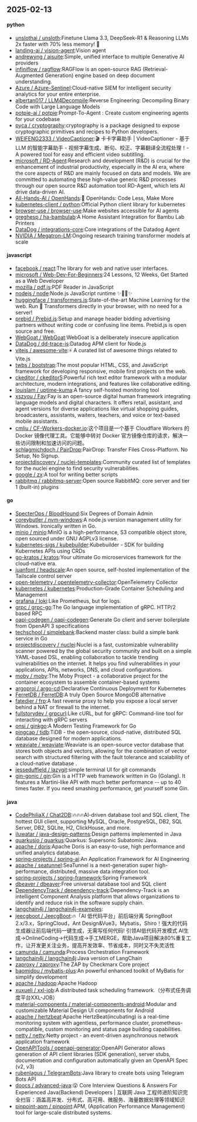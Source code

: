 ## 2025-02-13

#### python
* [unslothai / unsloth](https://github.com/unslothai/unsloth):Finetune Llama 3.3, DeepSeek-R1 & Reasoning LLMs 2x faster with 70% less memory! 🦥
* [landing-ai / vision-agent](https://github.com/landing-ai/vision-agent):Vision agent
* [andrewyng / aisuite](https://github.com/andrewyng/aisuite):Simple, unified interface to multiple Generative AI providers
* [infiniflow / ragflow](https://github.com/infiniflow/ragflow):RAGFlow is an open-source RAG (Retrieval-Augmented Generation) engine based on deep document understanding.
* [Azure / Azure-Sentinel](https://github.com/Azure/Azure-Sentinel):Cloud-native SIEM for intelligent security analytics for your entire enterprise.
* [albertan017 / LLM4Decompile](https://github.com/albertan017/LLM4Decompile):Reverse Engineering: Decompiling Binary Code with Large Language Models
* [potpie-ai / potpie](https://github.com/potpie-ai/potpie):Prompt-To-Agent : Create custom engineering agents for your codebase
* [pyca / cryptography](https://github.com/pyca/cryptography):cryptography is a package designed to expose cryptographic primitives and recipes to Python developers.
* [WEIFENG2333 / VideoCaptioner](https://github.com/WEIFENG2333/VideoCaptioner):🎬 卡卡字幕助手 | VideoCaptioner - 基于 LLM 的智能字幕助手 - 视频字幕生成、断句、校正、字幕翻译全流程处理！- A powered tool for easy and efficient video subtitling.
* [microsoft / RD-Agent](https://github.com/microsoft/RD-Agent):Research and development (R&D) is crucial for the enhancement of industrial productivity, especially in the AI era, where the core aspects of R&D are mainly focused on data and models. We are committed to automating these high-value generic R&D processes through our open source R&D automation tool RD-Agent, which lets AI drive data-driven AI.
* [All-Hands-AI / OpenHands](https://github.com/All-Hands-AI/OpenHands):🙌 OpenHands: Code Less, Make More
* [kubernetes-client / python](https://github.com/kubernetes-client/python):Official Python client library for kubernetes
* [browser-use / browser-use](https://github.com/browser-use/browser-use):Make websites accessible for AI agents
* [greghesp / ha-bambulab](https://github.com/greghesp/ha-bambulab):A Home Assistant Integration for Bambu Lab Printers
* [DataDog / integrations-core](https://github.com/DataDog/integrations-core):Core integrations of the Datadog Agent
* [NVIDIA / Megatron-LM](https://github.com/NVIDIA/Megatron-LM):Ongoing research training transformer models at scale

#### javascript
* [facebook / react](https://github.com/facebook/react):The library for web and native user interfaces.
* [microsoft / Web-Dev-For-Beginners](https://github.com/microsoft/Web-Dev-For-Beginners):24 Lessons, 12 Weeks, Get Started as a Web Developer
* [mozilla / pdf.js](https://github.com/mozilla/pdf.js):PDF Reader in JavaScript
* [nodejs / node](https://github.com/nodejs/node):Node.js JavaScript runtime ✨🐢🚀✨
* [huggingface / transformers.js](https://github.com/huggingface/transformers.js):State-of-the-art Machine Learning for the web. Run 🤗 Transformers directly in your browser, with no need for a server!
* [prebid / Prebid.js](https://github.com/prebid/Prebid.js):Setup and manage header bidding advertising partners without writing code or confusing line items. Prebid.js is open source and free.
* [WebGoat / WebGoat](https://github.com/WebGoat/WebGoat):WebGoat is a deliberately insecure application
* [DataDog / dd-trace-js](https://github.com/DataDog/dd-trace-js):Datadog APM client for Node.js
* [vitejs / awesome-vite](https://github.com/vitejs/awesome-vite):⚡️ A curated list of awesome things related to Vite.js
* [twbs / bootstrap](https://github.com/twbs/bootstrap):The most popular HTML, CSS, and JavaScript framework for developing responsive, mobile first projects on the web.
* [ckeditor / ckeditor5](https://github.com/ckeditor/ckeditor5):Powerful rich text editor framework with a modular architecture, modern integrations, and features like collaborative editing.
* [louislam / uptime-kuma](https://github.com/louislam/uptime-kuma):A fancy self-hosted monitoring tool
* [xszyou / Fay](https://github.com/xszyou/Fay):Fay is an open-source digital human framework integrating language models and digital characters. It offers retail, assistant, and agent versions for diverse applications like virtual shopping guides, broadcasters, assistants, waiters, teachers, and voice or text-based mobile assistants.
* [cmliu / CF-Workers-docker.io](https://github.com/cmliu/CF-Workers-docker.io):这个项目是一个基于 Cloudflare Workers 的 Docker 镜像代理工具。它能够中转对 Docker 官方镜像仓库的请求，解决一些访问限制和加速访问的问题。
* [schlagmichdoch / PairDrop](https://github.com/schlagmichdoch/PairDrop):PairDrop: Transfer Files Cross-Platform. No Setup, No Signup.
* [projectdiscovery / nuclei-templates](https://github.com/projectdiscovery/nuclei-templates):Community curated list of templates for the nuclei engine to find security vulnerabilities.
* [google / zx](https://github.com/google/zx):A tool for writing better scripts
* [rabbitmq / rabbitmq-server](https://github.com/rabbitmq/rabbitmq-server):Open source RabbitMQ: core server and tier 1 (built-in) plugins

#### go
* [SpecterOps / BloodHound](https://github.com/SpecterOps/BloodHound):Six Degrees of Domain Admin
* [coreybutler / nvm-windows](https://github.com/coreybutler/nvm-windows):A node.js version management utility for Windows. Ironically written in Go.
* [minio / minio](https://github.com/minio/minio):MinIO is a high-performance, S3 compatible object store, open sourced under GNU AGPLv3 license.
* [kubernetes-sigs / kubebuilder](https://github.com/kubernetes-sigs/kubebuilder):Kubebuilder - SDK for building Kubernetes APIs using CRDs
* [go-kratos / kratos](https://github.com/go-kratos/kratos):Your ultimate Go microservices framework for the cloud-native era.
* [juanfont / headscale](https://github.com/juanfont/headscale):An open source, self-hosted implementation of the Tailscale control server
* [open-telemetry / opentelemetry-collector](https://github.com/open-telemetry/opentelemetry-collector):OpenTelemetry Collector
* [kubernetes / kubernetes](https://github.com/kubernetes/kubernetes):Production-Grade Container Scheduling and Management
* [grafana / loki](https://github.com/grafana/loki):Like Prometheus, but for logs.
* [grpc / grpc-go](https://github.com/grpc/grpc-go):The Go language implementation of gRPC. HTTP/2 based RPC
* [oapi-codegen / oapi-codegen](https://github.com/oapi-codegen/oapi-codegen):Generate Go client and server boilerplate from OpenAPI 3 specifications
* [techschool / simplebank](https://github.com/techschool/simplebank):Backend master class: build a simple bank service in Go
* [projectdiscovery / nuclei](https://github.com/projectdiscovery/nuclei):Nuclei is a fast, customizable vulnerability scanner powered by the global security community and built on a simple YAML-based DSL, enabling collaboration to tackle trending vulnerabilities on the internet. It helps you find vulnerabilities in your applications, APIs, networks, DNS, and cloud configurations.
* [moby / moby](https://github.com/moby/moby):The Moby Project - a collaborative project for the container ecosystem to assemble container-based systems
* [argoproj / argo-cd](https://github.com/argoproj/argo-cd):Declarative Continuous Deployment for Kubernetes
* [FerretDB / FerretDB](https://github.com/FerretDB/FerretDB):A truly Open Source MongoDB alternative
* [fatedier / frp](https://github.com/fatedier/frp):A fast reverse proxy to help you expose a local server behind a NAT or firewall to the internet.
* [fullstorydev / grpcurl](https://github.com/fullstorydev/grpcurl):Like cURL, but for gRPC: Command-line tool for interacting with gRPC servers
* [onsi / ginkgo](https://github.com/onsi/ginkgo):A Modern Testing Framework for Go
* [pingcap / tidb](https://github.com/pingcap/tidb):TiDB - the open-source, cloud-native, distributed SQL database designed for modern applications.
* [weaviate / weaviate](https://github.com/weaviate/weaviate):Weaviate is an open-source vector database that stores both objects and vectors, allowing for the combination of vector search with structured filtering with the fault tolerance and scalability of a cloud-native database .
* [jesseduffield / lazygit](https://github.com/jesseduffield/lazygit):simple terminal UI for git commands
* [gin-gonic / gin](https://github.com/gin-gonic/gin):Gin is a HTTP web framework written in Go (Golang). It features a Martini-like API with much better performance -- up to 40 times faster. If you need smashing performance, get yourself some Gin.

#### java
* [CodePhiliaX / Chat2DB](https://github.com/CodePhiliaX/Chat2DB):🔥🔥🔥AI-driven database tool and SQL client, The hottest GUI client, supporting MySQL, Oracle, PostgreSQL, DB2, SQL Server, DB2, SQLite, H2, ClickHouse, and more.
* [iluwatar / java-design-patterns](https://github.com/iluwatar/java-design-patterns):Design patterns implemented in Java
* [quarkusio / quarkus](https://github.com/quarkusio/quarkus):Quarkus: Supersonic Subatomic Java.
* [apache / doris](https://github.com/apache/doris):Apache Doris is an easy-to-use, high performance and unified analytics database.
* [spring-projects / spring-ai](https://github.com/spring-projects/spring-ai):An Application Framework for AI Engineering
* [apache / seatunnel](https://github.com/apache/seatunnel):SeaTunnel is a next-generation super high-performance, distributed, massive data integration tool.
* [spring-projects / spring-framework](https://github.com/spring-projects/spring-framework):Spring Framework
* [dbeaver / dbeaver](https://github.com/dbeaver/dbeaver):Free universal database tool and SQL client
* [DependencyTrack / dependency-track](https://github.com/DependencyTrack/dependency-track):Dependency-Track is an intelligent Component Analysis platform that allows organizations to identify and reduce risk in the software supply chain.
* [langchain4j / langchain4j-examples](https://github.com/langchain4j/langchain4j-examples):
* [jeecgboot / JeecgBoot](https://github.com/jeecgboot/JeecgBoot):🔥「AI 低代码平台」前后端分离 SpringBoot 2.x/3.x，SpringCloud，Ant Design&Vue3，Mybatis，Shiro！强大的代码生成器让前后端代码一键生成，无需写任何代码! 引领AI低代码开发模式 AI生成->OnlineCoding->代码生成->手工MERGE，帮助Java项目解决80%重复工作，让开发更关注业务，提高开发效率、节省成本，同时又不失灵活性
* [camunda / camunda](https://github.com/camunda/camunda):Process Orchestration Framework
* [langchain4j / langchain4j](https://github.com/langchain4j/langchain4j):Java version of LangChain
* [zaproxy / zaproxy](https://github.com/zaproxy/zaproxy):The ZAP by Checkmarx Core project
* [baomidou / mybatis-plus](https://github.com/baomidou/mybatis-plus):An powerful enhanced toolkit of MyBatis for simplify development
* [apache / hadoop](https://github.com/apache/hadoop):Apache Hadoop
* [xuxueli / xxl-job](https://github.com/xuxueli/xxl-job):A distributed task scheduling framework.（分布式任务调度平台XXL-JOB）
* [material-components / material-components-android](https://github.com/material-components/material-components-android):Modular and customizable Material Design UI components for Android
* [apache / hertzbeat](https://github.com/apache/hertzbeat):Apache HertzBeat(incubating) is a real-time monitoring system with agentless, performance cluster, prometheus-compatible, custom monitoring and status page building capabilities.
* [netty / netty](https://github.com/netty/netty):Netty project - an event-driven asynchronous network application framework
* [OpenAPITools / openapi-generator](https://github.com/OpenAPITools/openapi-generator):OpenAPI Generator allows generation of API client libraries (SDK generation), server stubs, documentation and configuration automatically given an OpenAPI Spec (v2, v3)
* [rubenlagus / TelegramBots](https://github.com/rubenlagus/TelegramBots):Java library to create bots using Telegram Bots API
* [doocs / advanced-java](https://github.com/doocs/advanced-java):😮 Core Interview Questions & Answers For Experienced Java(Backend) Developers | 互联网 Java 工程师进阶知识完全扫盲：涵盖高并发、分布式、高可用、微服务、海量数据处理等领域知识
* [pinpoint-apm / pinpoint](https://github.com/pinpoint-apm/pinpoint):APM, (Application Performance Management) tool for large-scale distributed systems.

